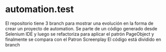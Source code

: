 # automation.test


El repositorio tiene 3 branch para mostrar una evolución en la forma de crear un proyecto de automation.
Se parte de un código generado desde Selenium IDE y luego se refactoriza para aplicar el patrón PageObject y finalmente se compara con el Patron Screenplay
El código está dividido en branch
